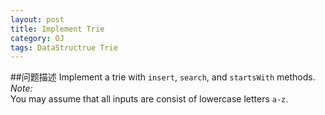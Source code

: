 ```yaml
---
layout: post
title: Implement Trie
category: OJ
tags: DataStructrue Trie 
---
```

##问题描述
Implement a trie with `insert`, `search`, and `startsWith` methods.  
*Note:*  
You may assume that all inputs are consist of lowercase letters `a-z`.  
